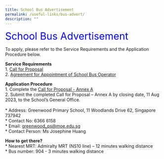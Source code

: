 ```yaml
---
title: School Bus Advertisement
permalink: /useful-links/bus-advert/
description: ""
---
```

<font size="6" color="blue"> School Bus Advertisement </font>

To apply, please refer to the Service Requirements and the Application Procedure below.

<b>Service Requirements</b>
<br>
1.&nbsp;[Call for Proposal](/files/School%20Bus%20Advertisement/call%20for%20proposal.pdf)
<br>
2.&nbsp;[Agreement for Appointment of School Bus Operator](/files/School%20Bus%20Advertisement/agreement%20for%20appointment%20of%20school%20bus%20operator.pdf)

<b>Application Procedure</b>
<br>
1\. Complete the [Call for Proposal - Annex A](/files/School%20Bus%20Advertisement/call%20for%20proposal%20annex%20a_gwps.pdf)
<br>
2\. Submit the completed Call for Proposal – Annex A by closing date, 11 Aug 2023, to the School’s General Office.
<br><br>\* Address: Greenwood Primary School, 11 Woodlands Drive 62, Singapore 737942
<br>\* Contact No: 6366 6158
<br>\* Email: greenwood_ps@moe.edu.sg
<br>\* Contact Person: Ms Josephine Huang

<b>How to get there?</b>
<br>\* Nearest MRT: Admiralty MRT (NS10 line) – 12 minutes walking distance
<br>\* Bus number: 904 - 3 minutes walking distance